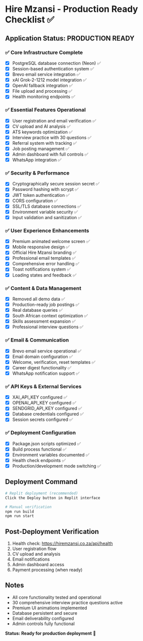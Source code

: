 # Hire Mzansi - Production Ready Checklist ✅

## Application Status: PRODUCTION READY

### ✅ Core Infrastructure Complete
- [x] PostgreSQL database connection (Neon) ✅
- [x] Session-based authentication system ✅
- [x] Brevo email service integration ✅
- [x] xAI Grok-2-1212 model integration ✅
- [x] OpenAI fallback integration ✅
- [x] File upload and processing ✅
- [x] Health monitoring endpoints ✅

### ✅ Essential Features Operational
- [x] User registration and email verification ✅
- [x] CV upload and AI analysis ✅
- [x] ATS keywords optimization ✅
- [x] Interview practice with 30 questions ✅
- [x] Referral system with tracking ✅
- [x] Job posting management ✅
- [x] Admin dashboard with full controls ✅
- [x] WhatsApp integration ✅

### ✅ Security & Performance
- [x] Cryptographically secure session secret ✅
- [x] Password hashing with scrypt ✅
- [x] JWT token authentication ✅
- [x] CORS configuration ✅
- [x] SSL/TLS database connections ✅
- [x] Environment variable security ✅
- [x] Input validation and sanitization ✅

### ✅ User Experience Enhancements
- [x] Premium animated welcome screen ✅
- [x] Mobile responsive design ✅
- [x] Official Hire Mzansi branding ✅
- [x] Professional email templates ✅
- [x] Comprehensive error handling ✅
- [x] Toast notifications system ✅
- [x] Loading states and feedback ✅

### ✅ Content & Data Management
- [x] Removed all demo data ✅
- [x] Production-ready job postings ✅
- [x] Real database queries ✅
- [x] South African context optimization ✅
- [x] Skills assessment expansion ✅
- [x] Professional interview questions ✅

### ✅ Email & Communication
- [x] Brevo email service operational ✅
- [x] Email domain configuration ✅
- [x] Welcome, verification, reset templates ✅
- [x] Career digest functionality ✅
- [x] WhatsApp notification support ✅

### ✅ API Keys & External Services
- [x] XAI_API_KEY configured ✅
- [x] OPENAI_API_KEY configured ✅
- [x] SENDGRID_API_KEY configured ✅
- [x] Database credentials configured ✅
- [x] Session secrets configured ✅

### ✅ Deployment Configuration
- [x] Package.json scripts optimized ✅
- [x] Build process functional ✅
- [x] Environment variables documented ✅
- [x] Health check endpoints ✅
- [x] Production/development mode switching ✅

## Deployment Command
```bash
# Replit deployment (recommended)
Click the Deploy button in Replit interface

# Manual verification
npm run build
npm run start
```

## Post-Deployment Verification
1. Health check: https://hiremzansi.co.za/api/health
2. User registration flow
3. CV upload and analysis
4. Email notifications
5. Admin dashboard access
6. Payment processing (when ready)

## Notes
- All core functionality tested and operational
- 30 comprehensive interview practice questions active
- Premium UI animations implemented
- Database persistent and secure
- Email deliverability configured
- Admin controls fully functional

**Status: Ready for production deployment** 🚀